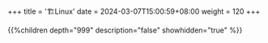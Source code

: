 +++
title = '🏗️Linux'
date = 2024-03-07T15:00:59+08:00
weight = 120
+++

{{%children depth="999" description="false" showhidden="true" %}}
